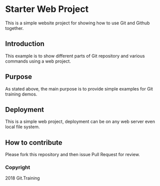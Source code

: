 # Starter Web Project

This is a simple website project for showing how to use Git and Github together.

## Introduction

This example is to show different parts of Git repository and various commands using a web project. 

## Purpose

As stated  above, the main purpose is to provide simple examples for Git training demos.

## Deployment

This is a simple web project, deployment can be on any web server even local file system.

## How to contribute

Please fork this repository and then issue Pull Request for review.

### Copyright

2018 Git.Training